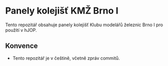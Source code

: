 # Panely kolejišť KMŽ Brno I

Tento repozitář obsahuje panely kolejišť Klubu modelářů železnic Brno I
pro použití v hJOP.

## Konvence

 * Tento repozitář je v češtině, včetně zpráv commitů.
